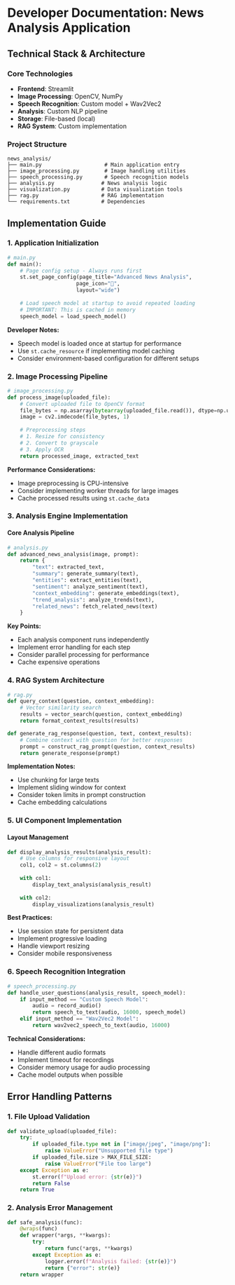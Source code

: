 # Developer Documentation: News Analysis Application
## Technical Stack & Architecture

### Core Technologies
- **Frontend**: Streamlit
- **Image Processing**: OpenCV, NumPy
- **Speech Recognition**: Custom model + Wav2Vec2
- **Analysis**: Custom NLP pipeline
- **Storage**: File-based (local)
- **RAG System**: Custom implementation

### Project Structure
```
news_analysis/
├── main.py                    # Main application entry
├── image_processing.py        # Image handling utilities
├── speech_processing.py       # Speech recognition models
├── analysis.py               # News analysis logic
├── visualization.py          # Data visualization tools
├── rag.py                    # RAG implementation
└── requirements.txt          # Dependencies
```

## Implementation Guide

### 1. Application Initialization
```python
# main.py
def main():
    # Page config setup - Always runs first
    st.set_page_config(page_title="Advanced News Analysis", 
                      page_icon="📰", 
                      layout="wide")
    
    # Load speech model at startup to avoid repeated loading
    # IMPORTANT: This is cached in memory
    speech_model = load_speech_model()
```

**Developer Notes:**
- Speech model is loaded once at startup for performance
- Use `st.cache_resource` if implementing model caching
- Consider environment-based configuration for different setups

### 2. Image Processing Pipeline

```python
# image_processing.py
def process_image(uploaded_file):
    # Convert uploaded file to OpenCV format
    file_bytes = np.asarray(bytearray(uploaded_file.read()), dtype=np.uint8)
    image = cv2.imdecode(file_bytes, 1)
    
    # Preprocessing steps
    # 1. Resize for consistency
    # 2. Convert to grayscale
    # 3. Apply OCR
    return processed_image, extracted_text
```

**Performance Considerations:**
- Image preprocessing is CPU-intensive
- Consider implementing worker threads for large images
- Cache processed results using `st.cache_data`

### 3. Analysis Engine Implementation

#### Core Analysis Pipeline
```python
# analysis.py
def advanced_news_analysis(image, prompt):
    return {
        "text": extracted_text,
        "summary": generate_summary(text),
        "entities": extract_entities(text),
        "sentiment": analyze_sentiment(text),
        "context_embedding": generate_embeddings(text),
        "trend_analysis": analyze_trends(text),
        "related_news": fetch_related_news(text)
    }
```

**Key Points:**
- Each analysis component runs independently
- Implement error handling for each step
- Consider parallel processing for performance
- Cache expensive operations

### 4. RAG System Architecture

```python
# rag.py
def query_context(question, context_embedding):
    # Vector similarity search
    results = vector_search(question, context_embedding)
    return format_context_results(results)

def generate_rag_response(question, text, context_results):
    # Combine context with question for better responses
    prompt = construct_rag_prompt(question, context_results)
    return generate_response(prompt)
```

**Implementation Notes:**
- Use chunking for large texts
- Implement sliding window for context
- Consider token limits in prompt construction
- Cache embedding calculations

### 5. UI Component Implementation

#### Layout Management
```python
def display_analysis_results(analysis_result):
    # Use columns for responsive layout
    col1, col2 = st.columns(2)
    
    with col1:
        display_text_analysis(analysis_result)
    
    with col2:
        display_visualizations(analysis_result)
```

**Best Practices:**
- Use session state for persistent data
- Implement progressive loading
- Handle viewport resizing
- Consider mobile responsiveness

### 6. Speech Recognition Integration

```python
# speech_processing.py
def handle_user_questions(analysis_result, speech_model):
    if input_method == "Custom Speech Model":
        audio = record_audio()
        return speech_to_text(audio, 16000, speech_model)
    elif input_method == "Wav2Vec2 Model":
        return wav2vec2_speech_to_text(audio, 16000)
```

**Technical Considerations:**
- Handle different audio formats
- Implement timeout for recordings
- Consider memory usage for audio processing
- Cache model outputs when possible

## Error Handling Patterns

### 1. File Upload Validation
```python
def validate_upload(uploaded_file):
    try:
        if uploaded_file.type not in ["image/jpeg", "image/png"]:
            raise ValueError("Unsupported file type")
        if uploaded_file.size > MAX_FILE_SIZE:
            raise ValueError("File too large")
    except Exception as e:
        st.error(f"Upload error: {str(e)}")
        return False
    return True
```

### 2. Analysis Error Management
```python
def safe_analysis(func):
    @wraps(func)
    def wrapper(*args, **kwargs):
        try:
            return func(*args, **kwargs)
        except Exception as e:
            logger.error(f"Analysis failed: {str(e)}")
            return {"error": str(e)}
    return wrapper
```